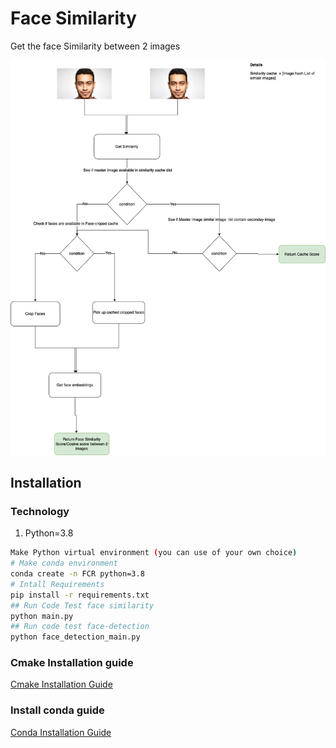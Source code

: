 
# Face Similarity
Get the face Similarity between 2 images

![System Flow](diagrams/face_similarity.drawio.png)

## Installation

### Technology
1. Python=3.8

```bash
Make Python virtual environment (you can use of your own choice)
# Make conda environment
conda create -n FCR python=3.8
# Intall Requirements
pip install -r requirements.txt
## Run Code Test face similarity
python main.py
## Run code test face-detection
python face_detection_main.py 
```

### Cmake Installation guide
[Cmake Installation Guide](https://cmake.org/install/) 

### Install conda guide
[Conda Installation Guide](https://docs.conda.io/projects/conda/en/latest/user-guide/install/macos.html )